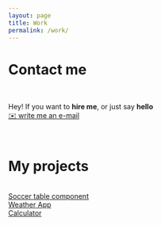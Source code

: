 ```yaml
---
layout: page
title: Work
permalink: /work/
---
```

<div class="text-center">
  <h1 class="title">Contact me</h1>
</div>
<br>
<p class="text-center">
  Hey! If you want to <strong>hire me</strong>, or just say <strong>hello</strong> <br>
  <a href="mailto:{{ site.email }}">✉️ write me an e-mail </a>
</p>

<br>




<div class="text-center">
<h1 class="title">My projects</h1>
</div>
<br>

<div class="col-sm-12 project">
  <a href="soccer-table">
    <div class="project-item">
      <div class="project-title">
        Soccer table component
      </div>
      <div class="project-img" style="background-image: url('/img/portfolio/soccer-table.png'); background-position: top;">
      </div>
    </div>
  </a>
</div>

<div class="col-sm-12 col-md-6 project">
  <a href="weather">
    <div class="project-item">
      <div class="project-title">
        Weather App
      </div>
      <div class="project-img" style="background-image: url('/img/portfolio/weather.png'); background-position: top;">
      </div>
    </div>
  </a>
</div>

<div class="col-sm-12 col-md-6 project">
  <a href="calculator">
    <div class="project-item">
      <div class="project-title">
        Calculator
      </div>
      <div class="project-img" style="background-image: url('/img/portfolio/calc-header.png'); background-position: top;">
      </div>
    </div>
  </a>
</div>
